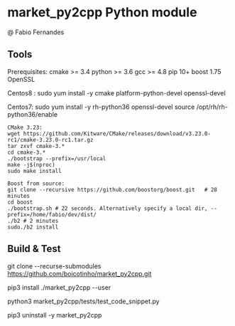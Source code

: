 # market_py2cpp Python module
 @ Fabio Fernandes

## Tools

Prerequisites:
    cmake  >= 3.4
    python >= 3.6
    gcc    >= 4.8
    pip 10+
    boost 1.75
    OpenSSL

Centos8 :
    sudo yum install -y cmake platform-python-devel openssl-devel

Centos7:
    sudo yum install -y rh-python36 openssl-devel
    source /opt/rh/rh-python36/enable

    CMake 3.23:
    wget https://github.com/Kitware/CMake/releases/download/v3.23.0-rc1/cmake-3.23.0-rc1.tar.gz
    tar zxvf cmake-3.*
    cd cmake-3.*
    ./bootstrap --prefix=/usr/local
    make -j$(nproc)
    sudo make install

    Boost from source:
    git clone --recursive https://github.com/boostorg/boost.git   # 28 minutes
    cd boost
    ./bootstrap.sh # 22 seconds. Alternatively specify a local dir, --prefix=/home/fabio/dev/dist/
    ./b2 # 2 minutes
    sudo./b2 install
## Build & Test

git clone --recurse-submodules https://github.com/boicotinho/market_py2cpp.git

pip3 install ./market_py2cpp --user

python3 market_py2cpp/tests/test_code_snippet.py

pip3 uninstall -y market_py2cpp
